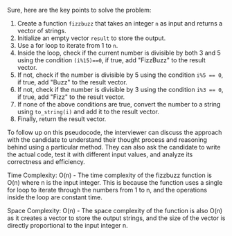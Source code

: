 Sure, here are the key points to solve the problem:

1. Create a function `fizzbuzz` that takes an integer `n` as input and returns a vector of strings.
2. Initialize an empty vector `result` to store the output.
3. Use a for loop to iterate from 1 to `n`.
4. Inside the loop, check if the current number is divisible by both 3 and 5 using the condition `(i%15)==0`, if true, add "FizzBuzz" to the result vector.
5. If not, check if the number is divisible by 5 using the condition `i%5 == 0`, if true, add "Buzz" to the result vector.
6. If not, check if the number is divisible by 3 using the condition `i%3 == 0`, if true, add "Fizz" to the result vector.
7. If none of the above conditions are true, convert the number to a string using `to_string(i)` and add it to the result vector.
8. Finally, return the result vector.

To follow up on this pseudocode, the interviewer can discuss the approach with the candidate to understand their thought process and reasoning behind using a particular method. They can also ask the candidate to write the actual code, test it with different input values, and analyze its correctness and efficiency.

Time Complexity: O(n) - The time complexity of the fizzbuzz function is O(n) where n is the input integer. This is because the function uses a single for loop to iterate through the numbers from 1 to n, and the operations inside the loop are constant time.

Space Complexity: O(n) - The space complexity of the function is also O(n) as it creates a vector to store the output strings, and the size of the vector is directly proportional to the input integer n.